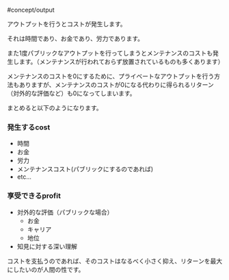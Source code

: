 #concept/output

アウトプットを行うとコストが発生します。

それは時間であり、お金であり、労力であります。

また1度パブリックなアウトプットを行ってしまうとメンテナンスのコストも発生します。（メンテナンスが行われておらず放置されているものも多くあります）

メンテナンスのコストを0にするために、プライベートなアウトプットを行う方法もありますが、メンテナンスのコストが0になる代わりに得られるリターン（対外的な評価など）も0になってしまいます。

まとめると以下のようになります。

### 発生するcost
- 時間
- お金
- 労力
- メンテナンスコスト(パブリックにするのであれば)
- etc...

### 享受できるprofit
- 対外的な評価（パブリックな場合）
	- お金
	- キャリア
	- 地位
- 知見に対する深い理解

コストを支払うのであれば、そのコストはなるべく小さく抑え、リターンを最大にしたいのが人間の性です。
